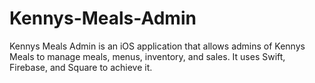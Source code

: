 # Kennys-Meals-Admin
Kennys Meals Admin is an iOS application that allows admins of Kennys Meals to manage meals, menus, inventory, and sales. It uses Swift, Firebase, and Square to achieve it.
